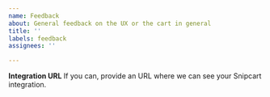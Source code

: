 ```yaml
---
name: Feedback
about: General feedback on the UX or the cart in general
title: ''
labels: feedback
assignees: ''

---
```


**Integration URL**
If you can, provide an URL where we can see your Snipcart integration.
